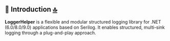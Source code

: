 ﻿## 📘 Introduction<a id='introduction'></a>   [🔝](#table-of-contents)
**LoggerHelper** is a flexible and modular structured logging library for .NET (6.0/8.0/9.0) applications based on Serilog. It enables structured, multi-sink logging through a plug-and-play approach.

